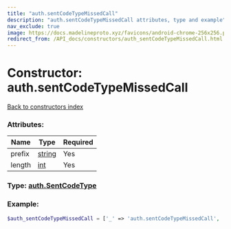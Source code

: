 ```yaml
---
title: "auth.sentCodeTypeMissedCall"
description: "auth.sentCodeTypeMissedCall attributes, type and example"
nav_exclude: true
image: https://docs.madelineproto.xyz/favicons/android-chrome-256x256.png
redirect_from: /API_docs/constructors/auth_sentCodeTypeMissedCall.html
---
```

# Constructor: auth.sentCodeTypeMissedCall  
[Back to constructors index](/API_docs/constructors/index.html)



### Attributes:

| Name     |    Type       | Required |
|----------|---------------|----------|
|prefix|[string](/API_docs/types/string.html) | Yes|
|length|[int](/API_docs/types/int.html) | Yes|



### Type: [auth.SentCodeType](/API_docs/types/auth.SentCodeType.html)


### Example:

```php
$auth_sentCodeTypeMissedCall = ['_' => 'auth.sentCodeTypeMissedCall', 'prefix' => 'string', 'length' => int];
```  
